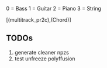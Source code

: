 0 = Bass
1 = Guitar
2 = Piano
3 = String

[(multitrack_pr2c),(Chord)]

## TODOs
1. generate cleaner npzs
2. test unfreeze polyffusion
